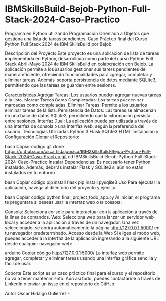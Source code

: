 # IBMSkillsBuild-Bejob-Python-Full-Stack-2024-Caso-Practico
Programa en Python utilizando Programación Orientada a Objetos que gestiona una lista de tareas pendientes. Caso Práctico final del Curso Python Full Stack 2024 de IBM SkillsBuild por Bejob

Descripción del Proyecto
Este proyecto es una aplicación de lista de tareas implementada en Python, desarrollada como parte del curso Python Full Stack Abril-Mayo 2024 de IBM SkillsBuild en colaboración con Bejob. La aplicación permite a los usuarios gestionar sus tareas pendientes de manera eficiente, ofreciendo funcionalidades para agregar, completar y eliminar tareas. Además, soporta persistencia de datos mediante SQLite3, permitiendo que las tareas se guarden entre sesiones.

Características
Agregar Tareas: Los usuarios pueden agregar nuevas tareas a la lista.
Marcar Tareas Como Completadas: Las tareas pueden ser marcadas como completadas.
Eliminar Tareas: Permite a los usuarios eliminar tareas de la lista.
Persistencia de Datos: Las tareas se almacenan en una base de datos SQLite3, permitiendo que la información persista entre sesiones.
Interfaz Dual: La aplicación puede ser utilizada a través de una interfaz de consola o una interfaz web, según la preferencia del usuario.
Tecnologías Utilizadas
Python 3
Flask
SQLite3
HTML
Instalación y Configuración
Clonar el Repositorio:

bash
Copiar código
git clone https://github.com/oscarhidalgosica/IBMSkillsBuild-Bejob-Python-Full-Stack-2024-Caso-Practico.git
cd IBMSkillsBuild-Bejob-Python-Full-Stack-2024-Caso-Practico
Instalar Dependencias: Es necesario tener Python instalado. Además, deberás instalar Flask y SQLite3 si aún no están instalados en tu entorno.

bash
Copiar código
pip install flask
pip install pysqlite3
Uso
Para ejecutar la aplicación, navega al directorio del proyecto y ejecuta:

bash
Copiar código
python final_project_todo_app.py
Al iniciar, el programa te preguntará si deseas usar la interfaz web o la consola:

Consola: Selecciona console para interactuar con la aplicación a través de la línea de comandos.
Web: Selecciona web para lanzar un servidor web local y acceder a la aplicación a través de un navegador. Una vez seleccionado, se abrirá automáticamente la página http://127.0.0.1:5000/ en tu navegador predeterminado.
Acceso desde la Web
Si eliges el modo web, puedes acceder a la interfaz de la aplicación ingresando a la siguiente URL desde cualquier navegador web:

arduino
Copiar código
http://127.0.0.1:5000/
La interfaz web permite agregar, completar y eliminar tareas usando una interfaz gráfica sencilla y fácil de usar.

Soporte
Este script es un caso práctico final para el curso y el repositorio no va a tener mantenimiento. Aun así todo, puedes contactarme a través de LinkedIn o enviar un issue en el repositorio de GitHub.

Autor
Oscar Hidalgo Gutiérrez - 
